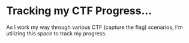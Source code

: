 # **Tracking my CTF Progress...**

   As I work my way through various CTF (capture the flag) scenarios, I'm utilizing this space to track my progress.


